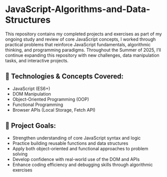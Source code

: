 # JavaScript-Algorithms-and-Data-Structures
This repository contains my completed projects and exercises as part of my ongoing study and review of core JavaScript concepts, I worked through practical problems that reinforce JavaScript fundamentals, algorithmic thinking, and programming paradigms. Throughout the Summer of 2025, I’ll continue expanding this repository with new challenges, data manipulation tasks, and interactive projects.

## 🧰 Technologies & Concepts Covered:
- JavaScript (ES6+)
- DOM Manipulation
- Object-Oriented Programming (OOP)
- Functional Programming
- Browser APIs (Local Storage, Fetch API)

## 🧱 Project Goals:
- Strengthen understanding of core JavaScript syntax and logic
- Practice building reusable functions and data structures
- Apply both object-oriented and functional approaches to problem solving
- Develop confidence with real-world use of the DOM and APIs
- Enhance coding efficiency and debugging skills through algorithmic exercises
